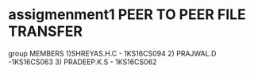 # assigmenment1 PEER TO PEER FILE TRANSFER
group MEMBERS 
1)SHREYAS.H.C - 1KS16CS094
2) PRAJWAL.D -1KS16CS063
3) PRADEEP.K.S - 1KS16CS062

